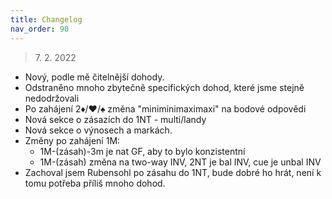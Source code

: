 ```yaml
---
title: Changelog
nav_order: 90
---
```



> 7\. 2\. 2022  

- Nový, podle mě čitelnější dohody.
- Odstraněno mnoho zbytečně specifických dohod, které jsme stejně nedodržovali
- Po zahájení 2♦/♥/♠ změna "miniminimaximaxi" na bodové odpovědi
- Nová sekce o zásazích do 1NT - multi/landy
- Nová sekce o výnosech a markách.
- Změny po zahájení 1M:
   - 1M-(zásah)-3m je nat GF, aby to bylo konzistentní
   - 1M-(zásah) změna na two-way INV, 2NT je bal INV, cue je unbal INV
- Zachoval jsem Rubensohl po zásahu do 1NT, bude dobré ho hrát, není k tomu potřeba příliš mnoho dohod.